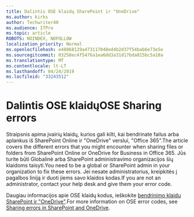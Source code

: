 ```yaml
---
title: Dalintis OSE klaidų SharePoint ir "OneDrive"
ms.author: kirks
author: Techwriter40
ms.audience: ITPro
ms.topic: article
ROBOTS: NOINDEX, NOFOLLOW
localization_priority: Normal
ms.openlocfilehash: e48868129a473117048ed4b2d37f54bab6e73e5e
ms.sourcegitcommit: 03258ec4f5476a1ea6dd3a31d17bda815bc5a18a
ms.translationtype: MT
ms.contentlocale: lt-LT
ms.lasthandoff: 04/24/2019
ms.locfileid: "33243512"
---
```

# <a name="ose-sharing-errors"></a><span data-ttu-id="b9c27-102">Dalintis OSE klaidų</span><span class="sxs-lookup"><span data-stu-id="b9c27-102">OSE Sharing errors</span></span>

<span data-ttu-id="b9c27-103">Straipsnis apima įvairių klaidų, kurios gali kilti, kai bendrinate failus arba aplankus iš SharePoint Online ir "OneDrive" verslui, "Office 365".</span><span class="sxs-lookup"><span data-stu-id="b9c27-103">The article covers the different errors that you might encounter when sharing files or folders from SharePoint Online or OneDrive for Business in Office 365.</span></span> <span data-ttu-id="b9c27-104">Jūs turite būti Globalinė arba SharePoint administravimo organizacijos šių klaidoms taisyti.</span><span class="sxs-lookup"><span data-stu-id="b9c27-104">You need to be a global or SharePoint admin in your organization to fix these errors.</span></span> <span data-ttu-id="b9c27-105">Jei nesate administratorius, kreipkitės į pagalbos liniją ir duoti jiems savo klaidos kodas.</span><span class="sxs-lookup"><span data-stu-id="b9c27-105">If you are not an administrator, contact your help desk and give them your error code.</span></span>

<span data-ttu-id="b9c27-106">Daugiau informacijos apie OSE klaidų kodus, ieškokite [bendrinimo klaidų SharePoint ir "OneDrive"](https://docs.microsoft.com/en-us/sharepoint/sharepoint-onedrive-error-message).</span><span class="sxs-lookup"><span data-stu-id="b9c27-106">For more information on OSE error codes, see [Sharing errors in SharePoint and OneDrive](https://docs.microsoft.com/en-us/sharepoint/sharepoint-onedrive-error-message).</span></span>
